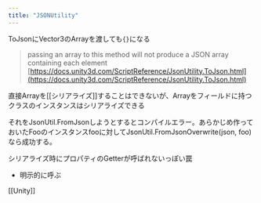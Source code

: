 ```yaml
---
title: "JSONUtility"
---
```


ToJsonにVector3のArrayを渡しても`{}`になる
> passing an array to this method will not produce a JSON array containing each element
[https://docs.unity3d.com/ScriptReference/JsonUtility.ToJson.html](https://docs.unity3d.com/ScriptReference/JsonUtility.ToJson.html)

直接Arrayを[[シリアライズ]]することはできないが、Arrayをフィールドに持つクラスのインスタンスはシリアライズできる

それをJsonUtil.FromJson<Foo>しようとするとコンパイルエラー。あらかじめ作っておいたFooのインスタンスfooに対してJsonUtil.FromJsonOverwrite(json, foo)なら成功する。

シリアライズ時にプロパティのGetterが呼ばれないっぽい罠
- 明示的に呼ぶ

[[Unity]]
